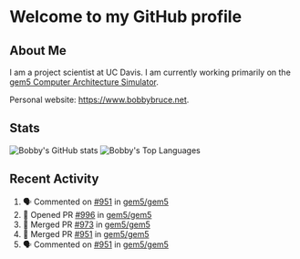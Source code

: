 # Welcome to my GitHub profile

## About Me

I am a project scientist at UC Davis. I am currently working primarily on the [gem5 Computer Architecture Simulator](https://github.com/gem5).

Personal website: <https://www.bobbybruce.net>.

## Stats

![Bobby's GitHub stats](https://github-readme-stats.vercel.app/api?username=bobbyrbruce&show_icons=true&theme=responsive&include_all_commits=true&count_private=true&show=reviews&disable_animations=true)
![Bobby's Top Languages ](https://github-readme-stats.vercel.app/api/top-langs/?username=bobbyrbruce&layout=compact&theme=responsive&count_private=true&langs_count=10&disable_animations=true)

## Recent Activity

<!--START_SECTION:activity-->
1. 🗣 Commented on [#951](https://github.com/gem5/gem5/pull/951#issuecomment-2043229251) in [gem5/gem5](https://github.com/gem5/gem5)
2. 💪 Opened PR [#996](https://github.com/gem5/gem5/pull/996) in [gem5/gem5](https://github.com/gem5/gem5)
3. 🎉 Merged PR [#973](https://github.com/gem5/gem5/pull/973) in [gem5/gem5](https://github.com/gem5/gem5)
4. 🎉 Merged PR [#951](https://github.com/gem5/gem5/pull/951) in [gem5/gem5](https://github.com/gem5/gem5)
5. 🗣 Commented on [#951](https://github.com/gem5/gem5/pull/951#issuecomment-2037961745) in [gem5/gem5](https://github.com/gem5/gem5)
<!--END_SECTION:activity-->
